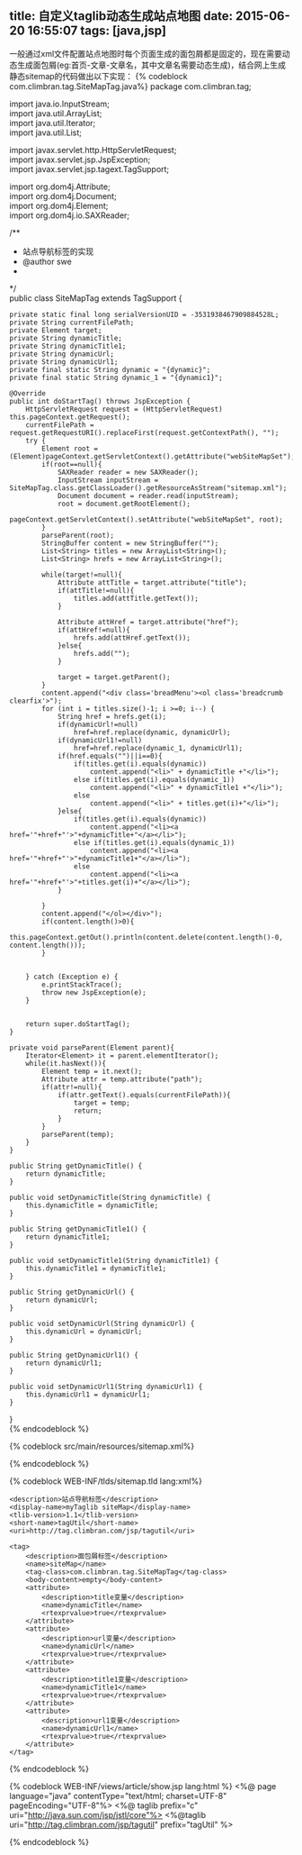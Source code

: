 title: 自定义taglib动态生成站点地图
date: 2015-06-20 16:55:07
tags: [java,jsp]
---
一般通过xml文件配置站点地图时每个页面生成的面包屑都是固定的，现在需要动态生成面包屑(eg:首页-文章-文章名，其中文章名需要动态生成)，结合网上生成静态sitemap的代码做出以下实现：
{% codeblock com.climbran.tag.SiteMapTag.java%}
package com.climbran.tag;  
  
import java.io.InputStream;  
import java.util.ArrayList;  
import java.util.Iterator;  
import java.util.List;  
  
import javax.servlet.http.HttpServletRequest;  
import javax.servlet.jsp.JspException;  
import javax.servlet.jsp.tagext.TagSupport;  
  
import org.dom4j.Attribute;  
import org.dom4j.Document;  
import org.dom4j.Element;  
import org.dom4j.io.SAXReader;  
  
/** 
 * 站点导航标签的实现 
 * @author swe 
 * 
 */  
public class SiteMapTag extends TagSupport {  
  
    private static final long serialVersionUID = -3531938467909884528L;  
    private String currentFilePath;  
    private Element target;  
    private String dynamicTitle;
    private String dynamicTitle1;
    private String dynamicUrl;
    private String dynamicUrl1;
    private final static String dynamic = "{dynamic}"; 
    private final static String dynamic_1 = "{dynamic1}"; 
 
    @Override  
    public int doStartTag() throws JspException {  
        HttpServletRequest request = (HttpServletRequest) this.pageContext.getRequest();  
        currentFilePath = request.getRequestURI().replaceFirst(request.getContextPath(), "");  
        try {  
            Element root = (Element)pageContext.getServletContext().getAttribute("webSiteMapSet");  
            if(root==null){  
                SAXReader reader = new SAXReader();  
                InputStream inputStream = SiteMapTag.class.getClassLoader().getResourceAsStream("sitemap.xml");  
                Document document = reader.read(inputStream);  
                root = document.getRootElement();  
                pageContext.getServletContext().setAttribute("webSiteMapSet", root);  
            }  
            parseParent(root);  
            StringBuffer content = new StringBuffer("");  
            List<String> titles = new ArrayList<String>();  
            List<String> hrefs = new ArrayList<String>();  
              
            while(target!=null){  
                Attribute attTitle = target.attribute("title");  
                if(attTitle!=null){  
                    titles.add(attTitle.getText());  
                }  
                  
                Attribute attHref = target.attribute("href");  
                if(attHref!=null){  
                    hrefs.add(attHref.getText());  
                }else{  
                    hrefs.add("");  
                }  
                  
                target = target.getParent();  
            }  
            content.append("<div class='breadMenu'><ol class='breadcrumb clearfix'>");
            for (int i = titles.size()-1; i >=0; i--) {  
                String href = hrefs.get(i);  
                if(dynamicUrl!=null)
                	href=href.replace(dynamic, dynamicUrl);
                if(dynamicUrl1!=null)
                	href=href.replace(dynamic_1, dynamicUrl1);
                if(href.equals("")||i==0){  
                	if(titles.get(i).equals(dynamic))
                		content.append("<li>" + dynamicTitle +"</li>"); 
                	else if(titles.get(i).equals(dynamic_1))
                		content.append("<li>" + dynamicTitle1 +"</li>"); 
                	else
                		content.append("<li>" + titles.get(i)+"</li>");  
                }else{  
                	if(titles.get(i).equals(dynamic))
                		content.append("<li><a href='"+href+"'>"+dynamicTitle+"</a></li>");
                	else if(titles.get(i).equals(dynamic_1))
                		content.append("<li><a href='"+href+"'>"+dynamicTitle1+"</a></li>");
                	else
                		content.append("<li><a href='"+href+"'>"+titles.get(i)+"</a></li>");  
                }  
                  
            }  
            content.append("</ol></div>");
            if(content.length()>0){  
                this.pageContext.getOut().println(content.delete(content.length()-0, content.length()));  
            }  
              
  
        } catch (Exception e) {  
            e.printStackTrace();  
            throw new JspException(e);  
        }  
          
          
        return super.doStartTag();  
    }  
  
    private void parseParent(Element parent){  
        Iterator<Element> it = parent.elementIterator();  
        while(it.hasNext()){  
            Element temp = it.next();  
            Attribute attr = temp.attribute("path");  
            if(attr!=null){  
                if(attr.getText().equals(currentFilePath)){  
                    target = temp;  
                    return;  
                }  
            }  
            parseParent(temp);  
        }  
    }

	public String getDynamicTitle() {
		return dynamicTitle;
	}

	public void setDynamicTitle(String dynamicTitle) {
		this.dynamicTitle = dynamicTitle;
	}

	public String getDynamicTitle1() {
		return dynamicTitle1;
	}

	public void setDynamicTitle1(String dynamicTitle1) {
		this.dynamicTitle1 = dynamicTitle1;
	}

	public String getDynamicUrl() {
		return dynamicUrl;
	}

	public void setDynamicUrl(String dynamicUrl) {
		this.dynamicUrl = dynamicUrl;
	}

	public String getDynamicUrl1() {
		return dynamicUrl1;
	}

	public void setDynamicUrl1(String dynamicUrl1) {
		this.dynamicUrl1 = dynamicUrl1;
	}      
}  
{% endcodeblock %}

{% codeblock src/main/resources/sitemap.xml%}
<?xml version="1.0" encoding="UTF-8"?>
  
<!-- 配置文件说明， sitemap根节点,title是页面上显示的内容，  
    href是超链接，path是该请求页面的物理路径  
-->  

<sitemap title="首页" href="/home"> 
	<node path="/WEB-INF/views/article/index.jsp" href="/article" title="全部文章">
		<node path="/WEB-INF/views/article/new.jsp" href="/article/new" title="发表文章"/>
		<node path="/WEB-INF/views/article/show.jsp" href="/article/{dynamic}" title="{dynamic}"/><!-- 文章名称 -->
	</node>
</sitemap>
{% endcodeblock %}

{% codeblock WEB-INF/tlds/sitemap.tld lang:xml%}
<?xml version="1.0" encoding="UTF-8"?>
<taglib xmlns="http://java.sun.com/xml/ns/javaee"  
    xmlns:xsi="http://www.w3.org/2001/XMLSchema-instance"  
    xsi:schemaLocation="http://java.sun.com/xml/ns/javaee http://java.sun.com/xml/ns/javaee/web-jsptaglibrary_2_1.xsd"  
    version="2.1">  
      
    <description>站点导航标签</description>  
    <display-name>myTaglib siteMap</display-name>  
    <tlib-version>1.1</tlib-version>      
    <short-name>tagUtil</short-name>  
    <uri>http://tag.climbran.com/jsp/tagutil</uri>  
  
    <tag>  
        <description>面包屑标签</description>  
        <name>siteMap</name>  
        <tag-class>com.climbran.tag.SiteMapTag</tag-class>  
        <body-content>empty</body-content>  
        <attribute>
			<description>title变量</description>
			<name>dynamicTitle</name>
			<rtexprvalue>true</rtexprvalue>
		</attribute>
		<attribute>
			<description>url变量</description>
			<name>dynamicUrl</name>
			<rtexprvalue>true</rtexprvalue>
		</attribute>
		<attribute>
			<description>title1变量</description>
			<name>dynamicTitle1</name>
			<rtexprvalue>true</rtexprvalue>
		</attribute>
		<attribute>
			<description>url1变量</description>
			<name>dynamicUrl1</name>
			<rtexprvalue>true</rtexprvalue>
		</attribute>
    </tag>  
          
</taglib> 
{% endcodeblock %}

{% codeblock WEB-INF/views/article/show.jsp lang:html %}
<%@ page language="java" contentType="text/html; charset=UTF-8" pageEncoding="UTF-8"%>
<%@ taglib prefix="c" uri="http://java.sun.com/jsp/jstl/core"%>
<%@taglib uri="http://tag.climbran.com/jsp/tagutil" prefix="tagUtil" %>
<head>
	<title>article</title>
</head>
<body>
	<tagUtil:siteMap dynamicUrl="${article.id}" dynamicTitle="${article.title}"/>	
</body>		
{% endcodeblock %}